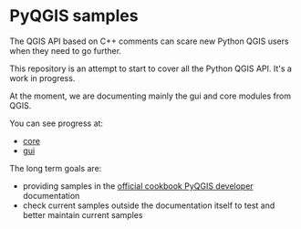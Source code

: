 # PyQGIS samples

The QGIS API based on C++ comments can scare new Python QGIS users when they need to go further.

This repository is an attempt to start to cover all the Python QGIS API. It's a work in progress.

At the moment, we are documenting mainly the gui and core modules from QGIS.

You can see progress at:

* [core](core.md)
* [gui](gui.md)



The long term goals are:

* providing samples in the [official cookbook PyQGIS developer](http://docs.qgis.org/testing/en/docs/pyqgis_developer_cookbook/) documentation
* check current samples outside the documentation itself to test and better maintain current samples
